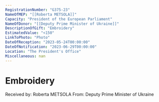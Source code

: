 ```yaml
---
RegistrationNumber: "G375-23"
NameOfMEP: "[[Roberta METSOLA]]"
Capacity: "President of the European Parliament"
NameOfDonor: "[[Deputy Prime Minister of Ukraine]]"
DescriptionOfGift: "Embroidery"
EstimatedValue: "<150"
LinkToPhoto: "Photo"
DateOfReception: "2023-05-24T00:00:00"
DateOfNotification: "2023-06-29T00:00:00"
Location: "The President's Office"
Miscellaneous: nan
---
```


# Embroidery

Received by: Roberta METSOLA
From: Deputy Prime Minister of Ukraine
